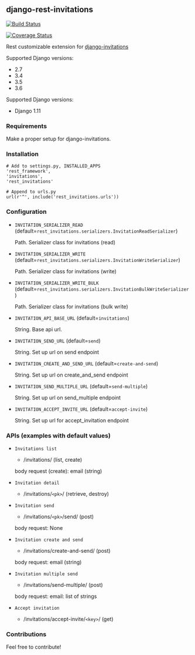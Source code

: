 ## django-rest-invitations


[![Build Status](https://travis-ci.org/fmarco/django-rest-invitations.svg?branch=master)](https://travis-ci.org/fmarco/django-rest-invitations)

[![Coverage Status](https://coveralls.io/repos/fmarco/django-rest-invitations/badge.svg?branch=master&service=github)](https://coveralls.io/github/fmarco/django-rest-invitations?branch=master)

Rest customizable extension for [django-invitations](https://github.com/bee-keeper/django-invitations)

Supported Django versions:

* 2.7
* 3.4
* 3.5
* 3.6

Supported Django versions:

* Django 1.11

### Requirements

Make a proper setup for django-invitations.


### Installation

```
# Add to settings.py, INSTALLED_APPS
'rest_framework',
'invitations',
'rest_invitations'

# Append to urls.py
url(r'^', include('rest_invitations.urls'))
```

### Configuration

*   `INVITATION_SERIALIZER_READ` (default=`rest_invitations.serializers.InvitationReadSerializer`)

    Path. Serializer class for invitations (read)

*   `INVITATION_SERIALIZER_WRITE` (default=`rest_invitations.serializers.InvitationWriteSerializer`)

    Path. Serializer class for invitations (write)

*   `INVITATION_SERIALIZER_WRITE_BULK` (default=`rest_invitations.serializers.InvitationBulkWriteSerializer`)

    Path. Serializer class for invitations (bulk write)

*   `INVITATION_API_BASE_URL` (default=`invitations`)

    String. Base api url.

*   `INVITATION_SEND_URL` (default=`send`)

    String. Set up url on send endpoint

*   `INVITATION_CREATE_AND_SEND_URL` (default=`create-and-send`)

    String. Set up url on create_and_send endpoint

*   `INVITATION_SEND_MULTIPLE_URL` (default=`send-multiple`)

    String. Set up url on send_multiple endpoint

*   `INVITATION_ACCEPT_INVITE_URL` (default=`accept-invite`)

    String. Set up url for accept_invitation endpoint


### APIs (examples with default values)

*   `Invitations list`

    - /invitations/ (list, create)

    body request (create): email (string)

*   `Invitation detail`

    - /invitations/`<pk>`/ (retrieve, destroy)

*   `Invitation send`

    - /invitations/`<pk>`/send/ (post)

    body request: None

*   `Invitation create and send`

    - /invitations/create-and-send/ (post)

    body request: email (string)

*   `Invitation multiple send`

    - /invitations/send-multiple/ (post)

    body request: email: list of strings

*   `Accept invitation`

    - /invitations/accept-invite/`<key>`/ (get)



### Contributions

Feel free to contribute!
